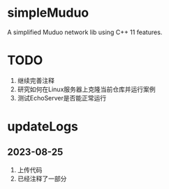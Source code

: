 # simpleMuduo
A simplified Muduo network lib using C++ 11 features.

# TODO

1. 继续完善注释
2. 研究如何在Linux服务器上克隆当前仓库并运行案例
3. 测试EchoServer是否能正常运行


# updateLogs

## 2023-08-25

1. 上传代码
2. 已经注释了一部分


